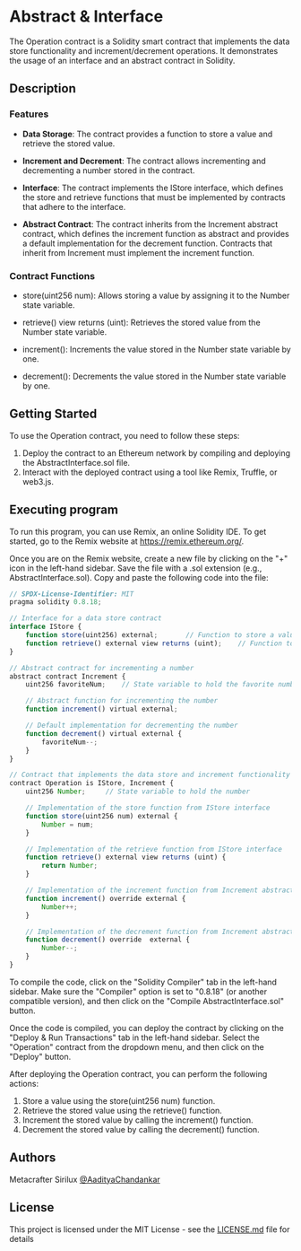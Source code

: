 # Abstract & Interface

The Operation contract is a Solidity smart contract that implements the data store functionality and increment/decrement operations. It demonstrates the usage of an interface and an abstract contract in Solidity.

## Description

### Features

- **Data Storage**: The contract provides a function to store a value and retrieve the stored value.

- **Increment and Decrement**: The contract allows incrementing and decrementing a number stored in the contract.

- **Interface**: The contract implements the IStore interface, which defines the store and retrieve functions that must be implemented by contracts that adhere to the interface.

- **Abstract Contract**: The contract inherits from the Increment abstract contract, which defines the increment function as abstract and provides a default implementation for the decrement function. Contracts that inherit from Increment must implement the increment function.

### Contract Functions

- store(uint256 num): Allows storing a value by assigning it to the Number state variable.

- retrieve() view returns (uint): Retrieves the stored value from the Number state variable.

- increment(): Increments the value stored in the Number state variable by one.

- decrement(): Decrements the value stored in the Number state variable by one.

## Getting Started

To use the Operation contract, you need to follow these steps:

1. Deploy the contract to an Ethereum network by compiling and deploying the AbstractInterface.sol file.
2. Interact with the deployed contract using a tool like Remix, Truffle, or web3.js.

## Executing program

To run this program, you can use Remix, an online Solidity IDE. To get started, go to the Remix website at https://remix.ethereum.org/.

Once you are on the Remix website, create a new file by clicking on the "+" icon in the left-hand sidebar. Save the file with a .sol extension (e.g., AbstractInterface.sol). Copy and paste the following code into the file:

```javascript
// SPDX-License-Identifier: MIT
pragma solidity 0.8.18;

// Interface for a data store contract
interface IStore {
    function store(uint256) external;       // Function to store a value
    function retrieve() external view returns (uint);    // Function to retrieve a value
}

// Abstract contract for incrementing a number
abstract contract Increment {
    uint256 favoriteNum;    // State variable to hold the favorite number

    // Abstract function for incrementing the number
    function increment() virtual external;

    // Default implementation for decrementing the number
    function decrement() virtual external {
        favoriteNum--;
    }
}

// Contract that implements the data store and increment functionality
contract Operation is IStore, Increment {
    uint256 Number;     // State variable to hold the number

    // Implementation of the store function from IStore interface
    function store(uint256 num) external {
        Number = num;
    }

    // Implementation of the retrieve function from IStore interface
    function retrieve() external view returns (uint) {
        return Number;
    }

    // Implementation of the increment function from Increment abstract contract
    function increment() override external {
        Number++;
    }

    // Implementation of the decrement function from Increment abstract contract
    function decrement() override  external {
        Number--;
    }
}
```

To compile the code, click on the "Solidity Compiler" tab in the left-hand sidebar. Make sure the "Compiler" option is set to "0.8.18" (or another compatible version), and then click on the "Compile AbstractInterface.sol" button.

Once the code is compiled, you can deploy the contract by clicking on the "Deploy & Run Transactions" tab in the left-hand sidebar. Select the "Operation" contract from the dropdown menu, and then click on the "Deploy" button.

After deploying the Operation contract, you can perform the following actions:

1. Store a value using the store(uint256 num) function.
2. Retrieve the stored value using the retrieve() function.
3. Increment the stored value by calling the increment() function.
4. Decrement the stored value by calling the decrement() function.

## Authors

Metacrafter Sirilux
[@AadityaChandankar](https://twitter.com/aadityachandan1)

## License

This project is licensed under the MIT License - see the [LICENSE.md](LICENSE.md) file for details
